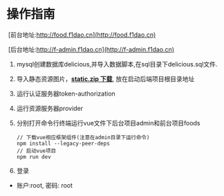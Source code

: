# 操作指南

​	[前台地址:http://food.f1dao.cn](http://food.f1dao.cn)

​	[后台地址:http://f-admin.f1dao.cn](http://f-admin.f1dao.cn)

1. mysql创建数据库delicious,并导入数据脚本,在sql目录下delicious.sql文件.

2. 导入静态资源图片，[**static.zip 下载**](https://gitee.com/undraw/delicious/releases/v3.0.0), 放在启动后端项目根目录地址

3. 运行认证服务器token-authorization

4. 运行资源服务器provider

5. 分别打开命令行终端运行vue文件下后台项目admin和前台项目foods

   ```npm
   // 下载vue相应框架组件(注意在admin目录下运行命令)
   npm install --legacy-peer-deps
   // 启动vue项目
   npm run dev
   ```

6. 登录

- 账户:root, 密码: root
  